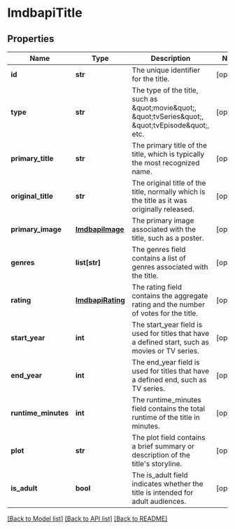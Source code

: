 # ImdbapiTitle

## Properties
Name | Type | Description | Notes
------------ | ------------- | ------------- | -------------
**id** | **str** | The unique identifier for the title. | [optional] 
**type** | **str** | The type of the title, such as \&quot;movie\&quot;, \&quot;tvSeries\&quot;, \&quot;tvEpisode\&quot;, etc. | [optional] 
**primary_title** | **str** | The primary title of the title, which is typically the most recognized name. | [optional] 
**original_title** | **str** | The original title of the title, normally which is the title as it was originally released. | [optional] 
**primary_image** | [**ImdbapiImage**](ImdbapiImage.md) | The primary image associated with the title, such as a poster. | [optional] 
**genres** | **list[str]** | The genres field contains a list of genres associated with the title. | [optional] 
**rating** | [**ImdbapiRating**](ImdbapiRating.md) | The rating field contains the aggregate rating and the number of votes for the title. | [optional] 
**start_year** | **int** | The start_year field is used for titles that have a defined start, such as movies or TV series. | [optional] 
**end_year** | **int** | The end_year field is used for titles that have a defined end, such as TV series. | [optional] 
**runtime_minutes** | **int** | The runtime_minutes field contains the total runtime of the title in minutes. | [optional] 
**plot** | **str** | The plot field contains a brief summary or description of the title&#39;s storyline. | [optional] 
**is_adult** | **bool** | The is_adult field indicates whether the title is intended for adult audiences. | [optional] 

[[Back to Model list]](../README.md#documentation-for-models) [[Back to API list]](../README.md#documentation-for-api-endpoints) [[Back to README]](../README.md)


